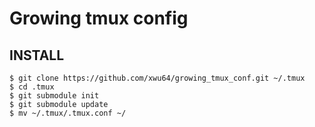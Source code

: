 # Growing tmux config

## INSTALL

```
$ git clone https://github.com/xwu64/growing_tmux_conf.git ~/.tmux
$ cd .tmux
$ git submodule init
$ git submodule update
$ mv ~/.tmux/.tmux.conf ~/
```
